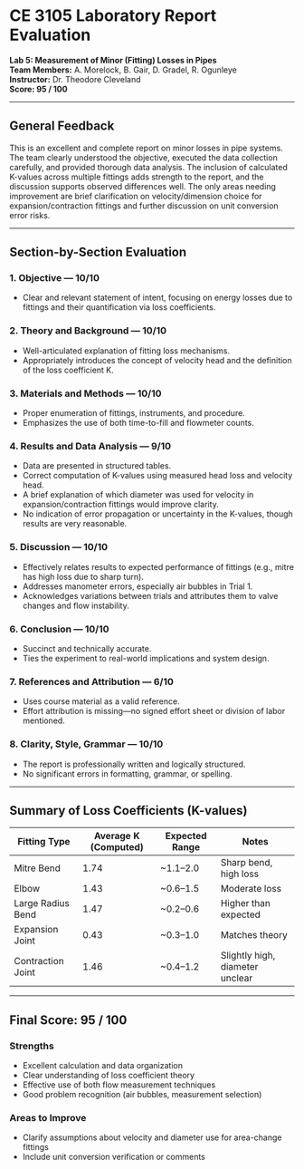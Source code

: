 
#  CE 3105 Laboratory Report Evaluation  
**Lab 5: Measurement of Minor (Fitting) Losses in Pipes**  
**Team Members:** A. Morelock, B. Gair, D. Gradel, R. Ogunleye  
**Instructor:** Dr. Theodore Cleveland  
**Score: 95 / 100**

---

## General Feedback

This is an excellent and complete report on minor losses in pipe systems. The team clearly understood the objective, executed the data collection carefully, and provided thorough data analysis. The inclusion of calculated K-values across multiple fittings adds strength to the report, and the discussion supports observed differences well. The only areas needing improvement are brief clarification on velocity/dimension choice for expansion/contraction fittings and further discussion on unit conversion error risks.

---

##  Section-by-Section Evaluation

### 1. **Objective** — **10/10**
-  Clear and relevant statement of intent, focusing on energy losses due to fittings and their quantification via loss coefficients.

### 2. **Theory and Background** — **10/10**
-  Well-articulated explanation of fitting loss mechanisms.
-  Appropriately introduces the concept of velocity head and the definition of the loss coefficient K.

### 3. **Materials and Methods** — **10/10**
-  Proper enumeration of fittings, instruments, and procedure.
-  Emphasizes the use of both time-to-fill and flowmeter counts.

### 4. **Results and Data Analysis** — **9/10**
-  Data are presented in structured tables.
-  Correct computation of K-values using measured head loss and velocity head.
- A brief explanation of which diameter was used for velocity in expansion/contraction fittings would improve clarity.
- No indication of error propagation or uncertainty in the K-values, though results are very reasonable.

### 5. **Discussion** — **10/10**
-  Effectively relates results to expected performance of fittings (e.g., mitre has high loss due to sharp turn).
-  Addresses manometer errors, especially air bubbles in Trial 1.
-  Acknowledges variations between trials and attributes them to valve changes and flow instability.

### 6. **Conclusion** — **10/10**
-  Succinct and technically accurate.
-  Ties the experiment to real-world implications and system design.

### 7. **References and Attribution** — **6/10**
-  Uses course material as a valid reference.
- Effort attribution is missing—no signed effort sheet or division of labor mentioned.

### 8. **Clarity, Style, Grammar** — **10/10**
-  The report is professionally written and logically structured.
-  No significant errors in formatting, grammar, or spelling.

---

## Summary of Loss Coefficients (K-values)

| Fitting Type       | Average K (Computed) | Expected Range | Notes                        |
|--------------------|----------------------|----------------|------------------------------|
| Mitre Bend         | 1.74                 | ~1.1–2.0       | Sharp bend, high loss        |
| Elbow              | 1.43                 | ~0.6–1.5       | Moderate loss                |
| Large Radius Bend  | 1.47                 | ~0.2–0.6       | Higher than expected         |
| Expansion Joint    | 0.43                 | ~0.3–1.0       | Matches theory               |
| Contraction Joint  | 1.46                 | ~0.4–1.2       | Slightly high, diameter unclear |

---

##  Final Score: **95 / 100**

###  **Strengths**
- Excellent calculation and data organization
- Clear understanding of loss coefficient theory
- Effective use of both flow measurement techniques
- Good problem recognition (air bubbles, measurement selection)

###  **Areas to Improve**
- Clarify assumptions about velocity and diameter use for area-change fittings
- Include unit conversion verification or comments



